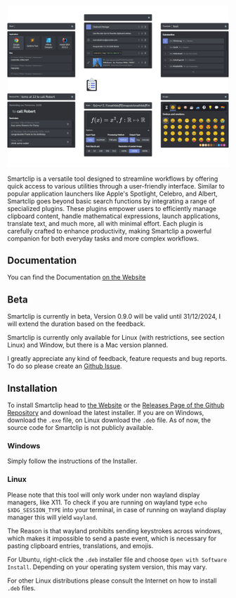 
![Smartclip](./assets/images/title_image.png)

Smartclip is a versatile tool designed to streamline workflows by offering quick access to various utilities through a user-friendly interface. Similar to popular application launchers like Apple's Spotlight, Celebro, and Albert, Smartclip goes beyond basic search functions by integrating a range of specialized plugins. These plugins empower users to efficiently manage clipboard content, handle mathematical expressions, launch applications, translate text, and much more, all with minimal effort. Each plugin is carefully crafted to enhance productivity, making Smartclip a powerful companion for both everyday tasks and more complex workflows.


## Documentation

You can find the Documentation [on the Website](https://muelphil.github.io/smartclip/docs/installation.html)

## Beta
Smartclip is currently in beta, Version 0.9.0 will be valid until 31/12/2024, I will extend the duration based on the feedback.

Smartclip is currently only available for Linux (with restrictions, see section Linux) and Window, but there is a Mac version planned.

I greatly appreciate any kind of feedback, feature requests and bug reports. To do so please create an [Github Issue](https://github.com/muelphil/smartclip/issues).

## Installation

To install Smartclip head to [the Website](https://muelphil.github.io/smartclip/) or the [Releases Page of the Github Repository](https://github.com/muelphil/smartclip/releases) and download the latest installer. If you are on Windows, download the `.exe` file, on Linux download the `.deb` file. As of now, the source code for Smartclip is not publicly available.

### Windows

Simply follow the instructions of the Installer.

### Linux

Please note that this tool will only work under non wayland display managers, like X11. To check if you are running on wayland type `echo $XDG_SESSION_TYPE` into your terminal, in case of running on wayland display manager this will yield `wayland`.

The Reason is that wayland prohibits sending keystrokes across windows, which makes it impossible to send a paste event, which is necessary for pasting clipboard entries, translations, and emojis.

For Ubuntu, right-click the `.deb` installer file and choose `Open with Software Install`. Depending on your operating system version, this may vary.

For other Linux distributions please consult the Internet on how to install `.deb` files.




[//]: # ()
[//]: # (## Installation)

[//]: # (Please note the smartclip will require some time on the first startup to load your installed applications. Smartclip will start hidden, but you can open it via the Taskbar &#40;Rightclick -> Show&#41; or via the default keycombinations:)

[//]: # ()
[//]: # (- `Super` + `Space`: Start Plugin)

[//]: # (- `Super` + `V`: Clipboard Plugin)

[//]: # (- `Super` + `.`: Emoji Picker Plugin)

[//]: # (- `Ctr` + `Shift` + `L`: Language Plugin)

[//]: # ()
[//]: # (### Windows)

[//]: # ()
[//]: # (Please be aware of a bug related to the global hotkeys: When locking your display with Super + L, this will currently hang the Windows key after logging back in. To resolve that just tap the Windows key once.)

[//]: # ()
[//]: # (### Linux)

[//]: # (Please note that this tool will only work under non wayland display managers, like X11. To check if you are running on wayland type `echo $XDG_SESSION_TYPE` into your terminal, in case of running on wayland display manager this will yield `wayland`.)

[//]: # ()
[//]: # (Reason is that wayland prohibits sending keystrokes across windows, which makes it impossible to send a paste event, which is necessary for pasting clipboard entries, translations and emojis.)

[//]: # ()
[//]: # (Please also note that key combinations work via setting custom gnome settings key combinations. If you want to override system behaviour, you need to go to `Settings -> Keybaord -> View and Customize Shortcuts` and remove the default system behaviour attached to the key combinations you want to)

[//]: # ()
[//]: # (## Plugins)

[//]: # ()
[//]: # (The core of Smartclip is the Prompt line, over which the user interacts with the application. Smartclip furthermore consists of multiple plugins. One of these Plugins &#40;by default the Clipboard&#41; is the basic Plugin, that will show up whenever you open Smartclip using the hotkey &#40;by default `ctrl+shift+V`&#41;. You can open the other plugins by typing the id of Plugin &#40;for example `start` for the Start Plugin&#41;)

[//]: # (followed by a Space. This will open the Plugin. To get back, simply press `backspace`.)

[//]: # ()
[//]: # (The Settings can be opened the same way: type `settings` followed by a Space, or alternatively press the little wheel icon on the right side of the prompt line.)

[//]: # ()
[//]: # (In the following there is an overview of the different plugins, their ids and their functionality.)

[//]: # ()
[//]: # (### Start &#40;`start`&#41;)

[//]: # ()
[//]: # (![Start Plugin]&#40;./assets/images/Plugin_Start.png&#41;)

[//]: # ()
[//]: # (The Start Plugin allows users to quickly search for and start installed applications, as well as locate files within predefined, indexed directories. This plugin streamlines)

[//]: # (workflow by providing fast and efficient access to essential programs and documents.)

[//]: # ()
[//]: # (- search local applications)

[//]: # (    - smartclip will take longer on first start for searching for all applications and caching the icons)

[//]: # (    - icons are currently buggy &#40;work in progress&#41;)

[//]: # (- special actions)

[//]: # (    - shutdown, sleep, restart, hibernate)

[//]: # (- set directories to index in the settings to index directories and search for files in these directories)

[//]: # (    - there is a max depth and a max amount of files currently hardcoded &#40;work in progress&#41;)

[//]: # ()
[//]: # (### Clipboard &#40;`clip` - default Plugin!&#41;)

[//]: # ()
[//]: # (![Plugin_Clip]&#40;./assets/images/Plugin_Clip.png&#41;)

[//]: # ()
[//]: # (The Clipboard Manager allows users to store and retrieve clipboard entries, enhancing productivity by providing easy access to previously copied items for reuse in text input)

[//]: # (fields.)

[//]: # ()
[//]: # (- stores text copied to the clipboard)

[//]: # (- multiple types of clipboard entries &#40;detected by parsing, clipboard storage or in case of math through generation by smartclip&#41;)

[//]: # (    - plain)

[//]: # (    - math)

[//]: # (    - url)

[//]: # (    - file)

[//]: # (        - folder, file, image file)

[//]: # (    - email)

[//]: # (    - code)

[//]: # (- prepend special keywords for the entry types &#40;file, url, math, image, mail, code&#41; to your query to only search for entries of that specific type)

[//]: # (    - for example `url youtube` - only url entries that include youtube)

[//]: # (- actions based on the type of clipboard entry, use context menu by clicking the 3 dots or by pressing `shift+enter` on the selected entry)

[//]: # (    - for example email entries allow for the action "send email to..." opening your default mail application)

[//]: # (- use `alt+1-9` to paste an entry by position)

[//]: # (- favor entries, so that they get stored for future sessions)

[//]: # ()
[//]: # (### Translator &#40;`tl`&#41;)

[//]: # ()
[//]: # (![Plugin_Translate]&#40;./assets/images/Plugin_Translate.png&#41;)

[//]: # ()
[//]: # (The Translation Plugin simplifies and accelerates translations with a single shortcut key, allowing users to instantly translate and paste words in various languages. This plugin)

[//]: # (enhances efficiency, making translation effortless and seamless.)

[//]: # ()
[//]: # (- displays results sorted by categories &#40;nouns, verbs, object&#41;)

[//]: # (    - use `ctrl+down/up` to jump between categories)

[//]: # (- paste words instantly by pressing enter on a selected word)

[//]: # (- "did you mean..." for when typos happen)

[//]: # (- use `ctrl+shift+L` while highlighting a word in another application to automatically copy the word to Smartclip and search for it, press enter to replace the highlighted word)

[//]: # (  with the result)

[//]: # ()
[//]: # (### Emoji Picker &#40;`emoji`&#41;)

[//]: # (![Plugin_Emoji]&#40;./assets/images/Plugin_Emoji.png&#41;)

[//]: # ()
[//]: # (The Emoji Picker Plugin enables users to effortlessly browse and select emojis, enhancing text input fields with a fun and expressive touch. Seamlessly integrated and easy to use,)

[//]: # (it enriches user interactions within your application.)

[//]: # ()
[//]: # (- use arrow keys to navigate)

[//]: # (- use mouse click or enter to paste selected emoji)

[//]: # (- use alt + enter or alt + mouse click to show alternate versions &#40;emojis with alternate versions have a grey border around them&#41;)

[//]: # (- use shift + enter or shift + mouseclick to store multiple emojis, press delete to remove one emoji from the stack, press enter to paste all the stored emojis)

[//]: # (- search using german or english. The search function uses the suggested words from Whatsapp [that you can find here]&#40;https://web.whatsapp.com/emoji_suggestions/en.json&#41;)

[//]: # (    - for german + english I simply took both, pasted them into the chrome console as JSON objects and used {...en, ...de} to merge them, saving the result to a new file)

[//]: # (- Use the skintone and gender radio buttons to select the corresponding alternate of all emojis that have alternates)

[//]: # ()
[//]: # (### Math &#40;`math`&#41;)

[//]: # ()
[//]: # (![Plugin_Math]&#40;./assets/images/Plugin_Math.png&#41;)

[//]: # ()
[//]: # (The Math Plugin enables users to convert LaTeX input into SVG, PNG, or Unicode math formulas, providing a versatile tool for pasting beautifully rendered mathematical expressions.)

[//]: # (With support for MathJax and PdfLatex &#40;if installed&#41;, this plugin enhances text with precise and visually appealing math content.)

[//]: # ()
[//]: # (- provide a query in a math markup language and press enter to paste the math in the selected format)

[//]: # (- input methods)

[//]: # (    - latex: `f:\mathbb{R}\mapsto\mathbb{R}`)

[//]: # (    - asciimath: `f: RR |-> RR`)

[//]: # (        - for unicode I use a custom translation from latex to ascii that is based on [this specification]&#40;https://asciimath.org/&#41;)

[//]: # (- parsing methods)

[//]: # (    - pdflatex - uses local pdflatex.exe - please make sure it is present!)

[//]: # (    - [MathJax]&#40;https://www.mathjax.org/&#41;)

[//]: # (- output methods)

[//]: # (    - SVG)

[//]: # (    - PNG)

[//]: # (    - Unicode)

[//]: # (- options for selecting the color, the size, the resolution &#40;how many pixels are generated per paste height/width in pixel&#41; and whether to use displaystyle)

[//]: # ()
[//]: # (### Remind me &#40;`rm`&#41;)

[//]: # ()
[//]: # (![Plugin_RemindMe]&#40;./assets/images/Plugin_RemindMe.png&#41;;)

[//]: # ()
[//]: # (The RemindMe Plugin enables users to set reminders effortlessly by typing a date and/or time in natural language followed by a task. This intuitive yet minimalistic plugin)

[//]: # (simplifies task management, ensuring you never miss anything important.)

[//]: # ()
[//]: # (- use query to generate Reminders, that consist of a time and a task)

[//]: # (- use the word "to" to explicitly separate time and task)

[//]: # (- time detects any combination of the following:)

[//]: # (    - keyword `in`)

[//]: # (        - `in 10 mins and 30 seconds`)

[//]: # (        - `in an hour`)

[//]: # (        - `in 4d 30m 20s`)

[//]: # (    - keyword `at`)

[//]: # (        - `at 20`)

[//]: # (        - `at 20:30`)

[//]: # (        - `at 8:30 pm`)

[//]: # (    - time)

[//]: # (        - `20:00`)

[//]: # (        - `8pm`)

[//]: # (        - `8:30pm`)

[//]: # (        - does not detect just `20`, use `at 20` instead)

[//]: # (    - keyword `next`)

[//]: # (        - `next month` &#40;first day of next month&#41;)

[//]: # (        - `next week` &#40;next monday&#41;)

[//]: # (    - weekdays)

[//]: # (        - `monday`, `tuesday`, `wednesday`, `thursday`, `friday`, `saturday`, `sunday`,)

[//]: # (        - sets date to the next occurence of that weekday in the future)

[//]: # (    - tomorrow)

[//]: # (        - `tomo`)

[//]: # (        - `tomorrow`)

[//]: # (    - special times &#40;only when time is not provided in another way&#41;)

[//]: # (        - `morning`: 8:00)

[//]: # (        - `lunch`: 12:00)

[//]: # (        - `noon`: 12:00)

[//]: # (        - `afternoon`: 14:00)

[//]: # (        - `evening`: 17:00)

[//]: # (        - `dinner`: 18:00)

[//]: # (        - `night`: 20:00)

[//]: # (    - dates)

[//]: # (        - `01.01.1970`)

[//]: # (        - `15.4.`)

[//]: # (        - `15.4`)

[//]: # (        - `15.4.25`)

[//]: # (        - `15.4.2025`)

[//]: # (        - `15-4-25`)

[//]: # (        - `15/4/25`)

[//]: # (        - currently not detected: `1 September 22`, `31 Dec 2023`, `2024/12/29`)

[//]: # (- task is anything after the keyword `to`, anything left of the time specification &#40;query from start until first occurence of `to`&#41; after parsing will be prepended to the task)

[//]: # ()
[//]: # (## Work in Progess)

[//]: # ()
[//]: # (- Linux/ Mac Builds)

[//]: # (- build your own plugins)

[//]: # (- create your own themes)
